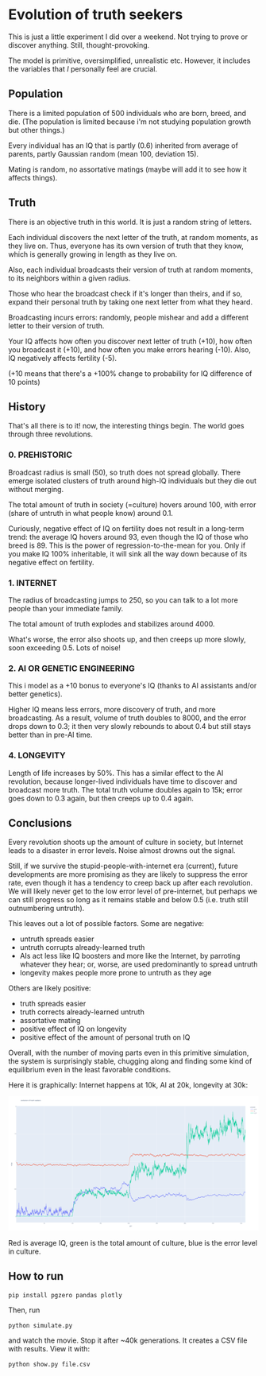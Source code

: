 # Evolution of truth seekers

This is just a little experiment I did over a weekend. Not trying to prove or discover anything. Still, thought-provoking.

The model is primitive, oversimplified, unrealistic etc. However, it includes the variables that _I_ personally feel are crucial.

## Population

There is a limited population of 500 individuals who are born, breed, and die. (The population is limited because i'm not studying population growth but other things.)

Every individual has an IQ that is partly (0.6) inherited from average of parents, partly Gaussian random (mean 100, deviation 15).

Mating is random, no assortative matings (maybe will add it to see how it affects things).

## Truth

There is an objective truth in this world. It is just a random string of letters. 

Each individual discovers the next letter of the truth, at random moments, as they live on. Thus, everyone has its own version of truth that they know, which is generally growing in length as they live on.

Also, each individual broadcasts their version of truth at random moments, to its neighbors within a given radius.

Those who hear the broadcast check if it's longer than theirs, and if so, expand their personal truth by taking one next letter from what they heard. 

Broadcasting incurs errors: randomly, people mishear and add a different letter to their version of truth.

Your IQ affects how often you discover next letter of truth (+10), how often you broadcast it (+10), and how often you make errors hearing (-10). Also, IQ negatively affects fertility (-5).

(+10 means that there's a +100% change to probability for IQ difference of 10 points)

## History

That's all there is to it! now, the interesting things begin. The world goes through three revolutions.

### 0. PREHISTORIC

Broadcast radius is small (50), so truth does not spread globally. There emerge isolated clusters of truth around high-IQ individuals but they die out without merging. 

The total amount of truth in society (=culture) hovers around 100, with error (share of untruth in what people know) around 0.1.

Curiously, negative effect of IQ on fertility does not result in a long-term trend: the average IQ hovers around 93, even though the IQ of those who breed is 89. This is the power of regression-to-the-mean for you. Only if you make IQ 100% inheritable, it will sink all the way down because of its negative effect on fertility.

### 1. INTERNET

The radius of broadcasting jumps to 250, so you can talk to a lot more people than your immediate family. 

The total amount of truth explodes and stabilizes around 4000.

What's worse, the error also shoots up, and then creeps up more slowly, soon exceeding 0.5. Lots of noise!

### 2. AI OR GENETIC ENGINEERING

This i model as a +10 bonus to everyone's IQ (thanks to AI assistants and/or better genetics). 

Higher IQ means less errors, more discovery of truth, and more broadcasting. As a result, volume of truth doubles to 8000, and the error drops down to 0.3; it then very slowly rebounds to about 0.4 but still stays better than in pre-AI time. 

### 4. LONGEVITY

Length of life increases by 50%. This has a similar effect to the AI revolution, because longer-lived individuals have time to discover and broadcast more truth. The total truth volume doubles again to 15k; error goes down to 0.3 again, but then creeps up to 0.4 again.

## Conclusions

Every revolution shoots up the amount of culture in society, but Internet leads to a disaster in error levels. Noise almost drowns out the signal.

Still, if we survive the stupid-people-with-internet era (current), future developments are more promising as they are likely to suppress the error rate, even though it has a tendency to creep back up after each revolution. We will likely never get to the low error level of pre-internet, but perhaps we can still progress so long as it remains stable and below 0.5 (i.e. truth still outnumbering untruth).

This leaves out a lot of possible factors. Some are negative:

* untruth spreads easier
* untruth corrupts already-learned truth
* AIs act less like IQ boosters and more like the Internet, by parroting whatever they hear; or, worse, are used predominantly to spread untruth
* longevity makes people more prone to untruth as they age
 
Others are likely positive:

* truth spreads easier 
* truth corrects already-learned untruth
* assortative mating
* positive effect of IQ on longevity
* positive effect of the amount of personal truth on IQ

Overall, with the number of moving parts even in this primitive simulation, the system is surprisingly stable, chugging along and finding some kind of equilibrium even in the least favorable conditions.

Here it is graphically: Internet happens at 10k, AI at 20k, longevity at 30k:

![history of the world](newplot.png)

Red is average IQ, green is the total amount of culture, blue is the error level in culture.

## How to run

```
pip install pgzero pandas plotly
```

Then, run 

```
python simulate.py 
```

and watch the movie. Stop it after ~40k generations. It creates a CSV file with results. View it with:

```
python show.py file.csv
```